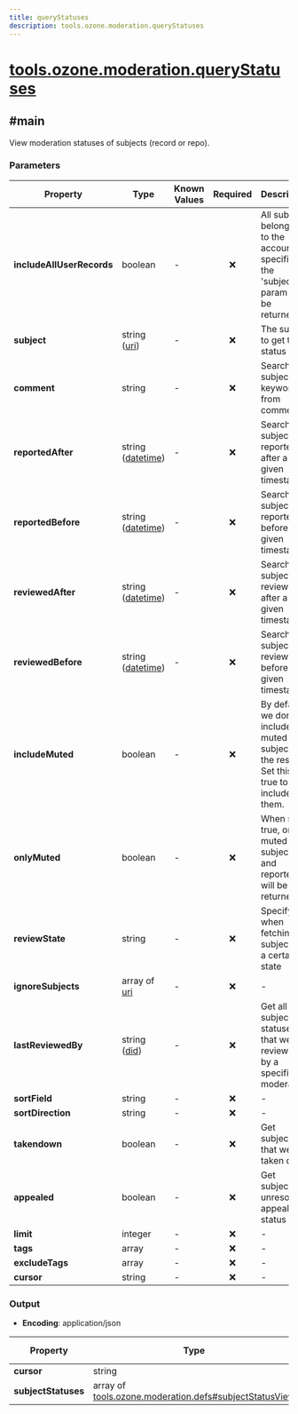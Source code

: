 ```yaml
---
title: queryStatuses
description: tools.ozone.moderation.queryStatuses
---
```


# [tools.ozone.moderation.queryStatuses](https://github.com/myConsciousness/atproto.dart/blob/main/lexicons/tools/ozone/moderation/queryStatuses.json)

## #main

View moderation statuses of subjects (record or repo).

### Parameters

| Property | Type | Known Values | Required | Description |
| --- | --- | --- | :---: | --- |
| **includeAllUserRecords** | boolean | - | ❌ | All subjects belonging to the account specified in the 'subject' param will be returned. |
| **subject** | string ([uri](https://atproto.com/specs/lexicon#uri)) | - | ❌ | The subject to get the status for. |
| **comment** | string | - | ❌ | Search subjects by keyword from comments |
| **reportedAfter** | string ([datetime](https://atproto.com/specs/lexicon#datetime)) | - | ❌ | Search subjects reported after a given timestamp |
| **reportedBefore** | string ([datetime](https://atproto.com/specs/lexicon#datetime)) | - | ❌ | Search subjects reported before a given timestamp |
| **reviewedAfter** | string ([datetime](https://atproto.com/specs/lexicon#datetime)) | - | ❌ | Search subjects reviewed after a given timestamp |
| **reviewedBefore** | string ([datetime](https://atproto.com/specs/lexicon#datetime)) | - | ❌ | Search subjects reviewed before a given timestamp |
| **includeMuted** | boolean | - | ❌ | By default, we don't include muted subjects in the results. Set this to true to include them. |
| **onlyMuted** | boolean | - | ❌ | When set to true, only muted subjects and reporters will be returned. |
| **reviewState** | string | - | ❌ | Specify when fetching subjects in a certain state |
| **ignoreSubjects** | array of [uri](https://atproto.com/specs/lexicon#uri) | - | ❌ | - |
| **lastReviewedBy** | string ([did](https://atproto.com/specs/did)) | - | ❌ | Get all subject statuses that were reviewed by a specific moderator |
| **sortField** | string | - | ❌ | - |
| **sortDirection** | string | - | ❌ | - |
| **takendown** | boolean | - | ❌ | Get subjects that were taken down |
| **appealed** | boolean | - | ❌ | Get subjects in unresolved appealed status |
| **limit** | integer | - | ❌ | - |
| **tags** | array | - | ❌ | - |
| **excludeTags** | array | - | ❌ | - |
| **cursor** | string | - | ❌ | - |

### Output

- **Encoding**: application/json

| Property | Type | Known Values | Required | Description |
| --- | --- | --- | :---: | --- |
| **cursor** | string | - | ❌ | - |
| **subjectStatuses** | array of [tools.ozone.moderation.defs#subjectStatusView](../../../../lexicons/tools/ozone/moderation/defs.md#subjectstatusview) | - | ✅ | - |
